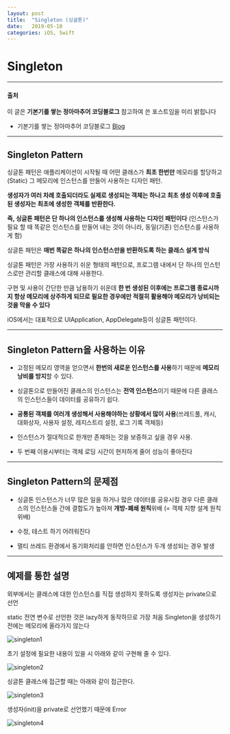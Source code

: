 ```yaml
---
layout: post
title:  "Singleton (싱글톤)"
date:   2019-05-10
categories: iOS, Swift
---
```


# Singleton

---

#### 출처

이 글은 **기본기를 쌓는 정아마추어 코딩블로그** 참고하여 쓴 포스트임을 미리 밝힙니다

- 기본기를 쌓는 정아마추어 코딩블로그 [Blog](https://jeong-pro.tistory.com/)


---

## Singleton Pattern

싱글톤 패턴은 애플리케이션이 시작될 때 어떤 클래스가 **최초 한번만** 메모리를 할당하고(Static) 그 메모리에 인스턴스를 만들어 사용하는 디자인 패턴.

**생성자가 여러 차례 호출되더라도 실제로 생성되는 객체는 하나고 최초 생성 이후에 호출된 생성자는 최초에 생성한 객체를 반환한다.**

**즉, 싱글톤 패턴은 단 하나의 인스턴스를 생성해 사용하는 디자인 패턴이다** (인스턴스가 필요 할 때 똑같은 인스턴스를 만들어 내는 것이 아니라, 동일(기존) 인스턴스를 사용하게 함)

싱글톤 패턴은 **매번 똑같은 하나의 인스턴스만을 반환하도록 하는 클래스 설계 방식**

싱글톤 패턴은 가장 사용하기 쉬운 형태의 패턴으로, 프로그램 내에서 단 하나의 인스턴스로만 관리할 클래스에 대해 사용한다.

구현 및 사용이 간단한 만큼 남용하기 쉬운데 **한 번 생성된 이후에는 프로그램 종료시까지 항상 메모리에 상주하게 되므로 필요한 경우에만 적절히 활용해야 메모리가 낭비되는 것을 막을 수 있다**

iOS에서는 대표적으로 UIApplication, AppDelegate등이 싱글톤 패턴이다.

---

## Singleton Pattern을 사용하는 이유

- 고정된 메모리 영역을 얻으면서 **한번의 새로운 인스턴스를 사용**하기 때문에 **메모리 낭비를 방지**할 수 있다.

- 싱글톤으로 만들어진 클래스의 인스턴스는 **전역 인스턴스**이기 때문에 다른 클래스의 인스턴스들이 데이터를 공유하기 쉽다.

- **공통된 객체를 여러개 생성해서 사용해야하는 상황에서 많이 사용**(쓰레드풀, 캐시, 대화상자, 사용자 설정, 레지스트리 설정, 로그 기록 객체등)

- 인스턴스가 절대적으로 한개만 존재하는 것을 보증하고 싶을 경우 사용.

- 두 번째 이용시부터는 객체 로딩 시간이 현저하게 줄어 성능이 좋아진다

---

## Singleton Pattern의 문제점

- 싱글톤 인스턴스가 너무 많은 일을 하거나 많은 데이터를 공유시킬 경우 다른 클래스의 인스턴스들 간에 결합도가 높아져 **개방-폐쇄 원칙**위배 (= 객체 지향 설계 원칙 위배)

- 수정, 테스트 하기 어려워진다

- 멀티 쓰레드 환경에서 동기화처리를 안하면 인스턴스가 두개 생성되는 경우 발생

---

## 예제를 통한 설명

외부에서는 클래스에 대한 인스턴스를 직접 생성하지 못하도록 생성자는 private으로 선언

static 전연 변수로 선언한 것은 lazy하게 동작하므로 가장 처음 Singleton을 생성하기 전에는 메모리에 올라가지 않는다

![singleton1](https://user-images.githubusercontent.com/42841888/57496069-07d96400-730c-11e9-8e52-83bc2487aaaf.png)

초기 설정에 필요한 내용이 있을 시 아래와 같이 구현해 줄 수 있다.

![singleton2](https://user-images.githubusercontent.com/42841888/57496217-b7163b00-730c-11e9-9be9-e40a1f67f84e.png)

싱글톤 클래스에 접근할 때는 아래와 같이 접근한다.

![singleton3](https://user-images.githubusercontent.com/42841888/57496223-c5645700-730c-11e9-8b60-6e899bb247ed.png)

생성자(init)을 private로 선언했기 때문에 Error

![singleton4](https://user-images.githubusercontent.com/42841888/57496241-d2814600-730c-11e9-9175-ca315f2eef59.png)
